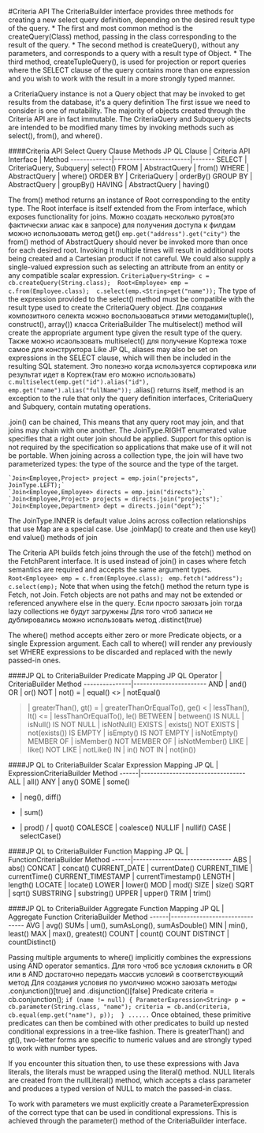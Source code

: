 #Criteria API 
The CriteriaBuilder interface provides three methods for creating a new select query definition, depending on the desired result type of the query.
	* The first and most common method is the createQuery(Class<T>) method, passing in the class corresponding to the result of the query. 
	* The second method is createQuery(), without any parameters, and corresponds to a query with a result type of Object. 
	* The third method, createTupleQuery(), is used for projection or report queries where the SELECT clause of the query contains more than one expression and you wish to work with the result in a more strongly typed manner.
	
a CriteriaQuery instance is not a Query object that may be invoked to get results from the database, it's a query definition
The first issue we need to consider is one of mutability. The majority of objects created through the Criteria API are in fact immutable.
The CriteriaQuery and Subquery objects are intended to be modified many times by invoking methods such as select(), from(), and where(). 

####Criteria API Select Query Clause Methods 
JP QL Clause | Criteria API Interface | Method 
-------------|------------------------|-------
SELECT | CriteriaQuery, Subquery| select() 
FROM | AbstractQuery | from() 
WHERE | AbstractQuery | where() 
ORDER BY | CriteriaQuery | orderBy() 
GROUP BY | AbstractQuery | groupBy() 
HAVING | AbstractQuery | having() 

The from() method returns an instance of Root corresponding to the entity type. The Root interface is itself extended from the From interface, which exposes functionality for joins.
Можно создать несколько рутов(это фактически алиас как в запросе)
для получения доступа к филдам можно использовать метод get() `emp.get("address").get("city")`
the from() method of AbstractQuery should never be invoked more than once for each desired root. Invoking it multiple times will result in additional roots being created and a Cartesian product if not careful.
We could also supply a single-valued expression such as selecting an attribute from an entity or any compatible scalar expression.
`CriteriaQuery<String> c = cb.createQuery(String.class); 
Root<Employee> emp = c.from(Employee.class); 
c.select(emp.<String>get("name"));`
The type of the expression provided to the select() method must be compatible with the result type used to create the CriteriaQuery object.
Для создания композитного селекта можно воспользоваться этими методами(tuple(), construct(), array()) класса CriteriaBuilder 
The multiselect() method will create the appropriate argument type given the result type of the query. 
Также можно исаользовать multiselect() для получение Кортежа тоже самое для конструктора 
Like JP QL, aliases may also be set on expressions in the SELECT clause, which will then be included in the resulting SQL statement. Это полезно когда используется сортировка или результат идет в Кортеж(там его можно использовать)
`c.multiselect(emp.get("id").alias("id"), emp.get("name").alias("fullName"));`
.alias() returns itself, method is an exception to the rule that only the query definition interfaces, CriteriaQuery and Subquery, contain mutating operations.

.join() can be chained, This means that any query root may join, and that joins may chain with one another. 
The JoinType.RIGHT enumerated value specifies that a right outer join should be applied. Support for this option is not required by the specification so applications that make use of it will not be portable.
When joining across a collection type, the join will have two parameterized types: the type of the source and the type of the target.

	`Join<Employee,Project> project = emp.join("projects", JoinType.LEFT);`
	`Join<Employee,Employee> directs = emp.join("directs");` 
	`Join<Employee,Project> projects = directs.join("projects");` 
	`Join<Employee,Department> dept = directs.join("dept");`
The JoinType.INNER is default value
Joins across collection relationships that use Map are a special case. Use .joinMap() to create and then use key() end value() methods of join

The Criteria API builds fetch joins through the use of the fetch() method on the FetchParent interface. It is used instead of join() in cases where fetch semantics are required and accepts the same argument types. 
`Root<Employee> emp = c.from(Employee.class); `
`emp.fetch("address"); `
`c.select(emp);`
Note that when using the fetch() method the return type is Fetch, not Join. Fetch objects are not paths and may not be extended or referenced anywhere else in the query. 
Если просто заюзать join тогда lazy collections не будут загружены
Для того чтоб записи не дублировались можно использовать метод .distinct(true)

The where() method accepts either zero or more Predicate objects, or a single Expression<Boolean> argument.
Each call to where() will render any previously set WHERE expressions to be discarded and replaced with the newly passed-in ones. 

####JP QL to CriteriaBuilder Predicate Mapping 
JP QL Operator | CriteriaBuilder Method 
---------------|-----------------------
AND | and() 
OR | or() 
NOT | not() 
= | equal() 
<> | notEqual() 
> | greaterThan(), gt() 
>= | greaterThanOrEqualTo(), ge() 
< | lessThan(), lt() 
<= | lessThanOrEqualTo(), le() 
BETWEEN | between() 
IS NULL | isNull() 
IS NOT NULL | isNotNull() 
EXISTS | exists() 
NOT EXISTS | not(exists()) 
IS EMPTY | isEmpty() 
IS NOT EMPTY | isNotEmpty() 
MEMBER OF | isMember() 
NOT MEMBER OF | isNotMember() 
LIKE | like() 
NOT LIKE | notLike() 
IN | in() 
NOT IN | not(in()) 

####JP QL to CriteriaBuilder Scalar Expression Mapping 
JP QL | ExpressionCriteriaBuilder Method 
------|---------------------------------
ALL | all() 
ANY | any() 
SOME | some() 
- | neg(), diff() 
+ | sum() 
* | prod() 
/ | quot() 
COALESCE | coalesce() 
NULLIF | nullif() 
CASE | selectCase() 

####JP QL to CriteriaBuilder Function Mapping 
JP QL | FunctionCriteriaBuilder Method 
------|-------------------------------
ABS | abs() 
CONCAT | concat() 
CURRENT_DATE | currentDate() 
CURRENT_TIME | currentTime() 
CURRENT_TIMESTAMP | currentTimestamp() 
LENGTH | length() 
LOCATE | locate() 
LOWER | lower() 
MOD | mod() 
SIZE | size() 
SQRT | sqrt() 
SUBSTRING | substring() 
UPPER | upper() 
TRIM | trim()

####JP QL to CriteriaBuilder Aggregate Function Mapping 
JP QL | Aggregate Function CriteriaBuilder Method 
------|-------------------------------
AVG | avg() 
SUMs | um(), sumAsLong(), sumAsDouble() 
MIN | min(), least() 
MAX | max(), greatest() 
COUNT | count() 
COUNT DISTINCT | countDistinct() 

Passing multiple arguments to where() implicitly combines the expressions using AND operator semantics. 
Для того чтоб все условия склонить в OR или в AND достаточно передать массив условий в соответствующий метод 
Для создания условия по умолчиню можно заюзать методы .conjunction()[true] and .disjunction()[false] 
Predicate criteria = cb.conjunction(); 
`if (name != null) {
	ParameterExpression<String> p = cb.parameter(String.class, "name");
	criteria = cb.and(criteria, cb.equal(emp.get("name"), p)); 
}
......`
Once obtained, these primitive predicates can then be combined with other predicates to build up nested conditional expressions in a tree-like fashion. 
 There is greaterThan() and gt(), two-letter forms are specific to numeric values and are strongly typed to work with number types. 
 
 If you encounter this situation then, to use these expressions with Java literals, the literals must be wrapped using the literal() method. NULL literals are created from the nullLiteral() method, which accepts a class parameter and produces a typed version of NULL to match the passed-in class. 
 
 To work with parameters we must explicitly create a ParameterExpression of the correct type that can be used in conditional expressions. This is achieved through the parameter() method of the CriteriaBuilder interface. 